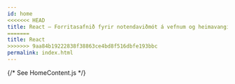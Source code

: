 ```yaml
---
id: home
<<<<<<< HEAD
title: React – Forritasafnið fyrir notendaviðmót á vefnum og heimavangi
=======
title: React
>>>>>>> 9aa84b19222838f38863ce4bd8f516dbfe193bbc
permalink: index.html
---
```


{/* See HomeContent.js */}
